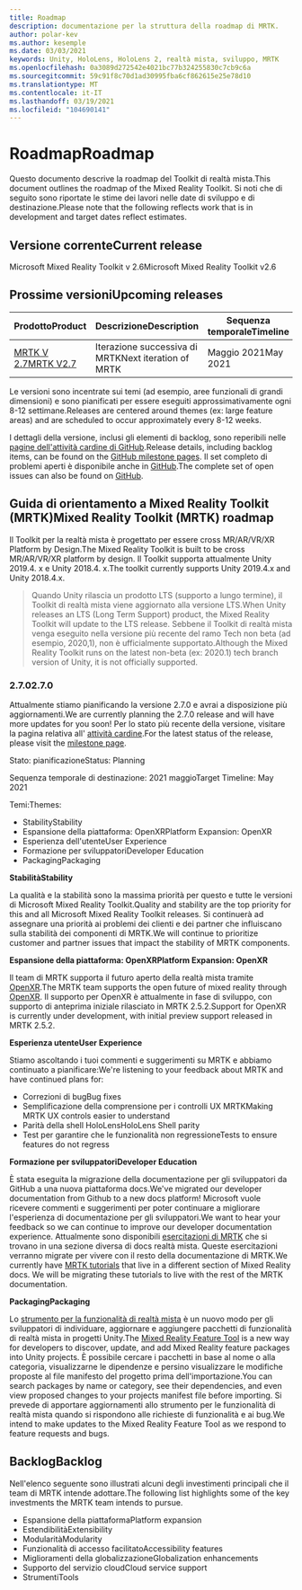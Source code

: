 ```yaml
---
title: Roadmap
description: documentazione per la struttura della roadmap di MRTK.
author: polar-kev
ms.author: kesemple
ms.date: 03/03/2021
keywords: Unity, HoloLens, HoloLens 2, realtà mista, sviluppo, MRTK
ms.openlocfilehash: 0a3089d272542e4021bc77b324255830c7cb9c6a
ms.sourcegitcommit: 59c91f8c70d1ad30995fba6cf862615e25e78d10
ms.translationtype: MT
ms.contentlocale: it-IT
ms.lasthandoff: 03/19/2021
ms.locfileid: "104690141"
---
```

# <a name="roadmap"></a><span data-ttu-id="0b957-104">Roadmap</span><span class="sxs-lookup"><span data-stu-id="0b957-104">Roadmap</span></span>

<span data-ttu-id="0b957-105">Questo documento descrive la roadmap del Toolkit di realtà mista.</span><span class="sxs-lookup"><span data-stu-id="0b957-105">This document outlines the roadmap of the Mixed Reality Toolkit.</span></span> <span data-ttu-id="0b957-106">Si noti che di seguito sono riportate le stime dei lavori nelle date di sviluppo e di destinazione.</span><span class="sxs-lookup"><span data-stu-id="0b957-106">Please note that the following reflects work that is in development and target dates reflect estimates.</span></span>

## <a name="current-release"></a><span data-ttu-id="0b957-107">Versione corrente</span><span class="sxs-lookup"><span data-stu-id="0b957-107">Current release</span></span>

<span data-ttu-id="0b957-108">Microsoft Mixed Reality Toolkit v 2.6</span><span class="sxs-lookup"><span data-stu-id="0b957-108">Microsoft Mixed Reality Toolkit v2.6</span></span>

## <a name="upcoming-releases"></a><span data-ttu-id="0b957-109">Prossime versioni</span><span class="sxs-lookup"><span data-stu-id="0b957-109">Upcoming releases</span></span>

| <span data-ttu-id="0b957-110">Prodotto</span><span class="sxs-lookup"><span data-stu-id="0b957-110">Product</span></span> | <span data-ttu-id="0b957-111">Descrizione</span><span class="sxs-lookup"><span data-stu-id="0b957-111">Description</span></span> | <span data-ttu-id="0b957-112">Sequenza temporale</span><span class="sxs-lookup"><span data-stu-id="0b957-112">Timeline</span></span> | <span data-ttu-id="0b957-113">Lavagna del progetto</span><span class="sxs-lookup"><span data-stu-id="0b957-113">Project board</span></span> |
| --- | --- | --- | --- |
| [<span data-ttu-id="0b957-114">MRTK V 2.7</span><span class="sxs-lookup"><span data-stu-id="0b957-114">MRTK V2.7</span></span>](#270) | <span data-ttu-id="0b957-115">Iterazione successiva di MRTK</span><span class="sxs-lookup"><span data-stu-id="0b957-115">Next iteration of MRTK</span></span> | <span data-ttu-id="0b957-116">Maggio 2021</span><span class="sxs-lookup"><span data-stu-id="0b957-116">May 2021</span></span> | https://github.com/microsoft/MixedRealityToolkit-Unity/milestone/14 |

<span data-ttu-id="0b957-117">Le versioni sono incentrate sui temi (ad esempio, aree funzionali di grandi dimensioni) e sono pianificati per essere eseguiti approssimativamente ogni 8-12 settimane.</span><span class="sxs-lookup"><span data-stu-id="0b957-117">Releases are centered around themes (ex: large feature areas) and are scheduled to occur approximately every 8-12 weeks.</span></span>

<span data-ttu-id="0b957-118">I dettagli della versione, inclusi gli elementi di backlog, sono reperibili nelle [pagine dell'attività cardine di GitHub](https://github.com/Microsoft/MixedRealityToolkit-Unity/milestones).</span><span class="sxs-lookup"><span data-stu-id="0b957-118">Release details, including backlog items, can be found on the [GitHub milestone pages](https://github.com/Microsoft/MixedRealityToolkit-Unity/milestones).</span></span> <span data-ttu-id="0b957-119">Il set completo di problemi aperti è disponibile anche in [GitHub](https://github.com/microsoft/MixedRealityToolkit-Unity/issues).</span><span class="sxs-lookup"><span data-stu-id="0b957-119">The complete set of open issues can also be found on [GitHub](https://github.com/microsoft/MixedRealityToolkit-Unity/issues).</span></span>

## <a name="mixed-reality-toolkit-mrtk-roadmap"></a><span data-ttu-id="0b957-120">Guida di orientamento a Mixed Reality Toolkit (MRTK)</span><span class="sxs-lookup"><span data-stu-id="0b957-120">Mixed Reality Toolkit (MRTK) roadmap</span></span>

<span data-ttu-id="0b957-121">Il Toolkit per la realtà mista è progettato per essere cross MR/AR/VR/XR Platform by Design.</span><span class="sxs-lookup"><span data-stu-id="0b957-121">The Mixed Reality Toolkit is built to be cross MR/AR/VR/XR platform by design.</span></span> <span data-ttu-id="0b957-122">Il Toolkit supporta attualmente Unity 2019.4. x e Unity 2018.4. x.</span><span class="sxs-lookup"><span data-stu-id="0b957-122">The toolkit currently supports Unity 2019.4.x and Unity 2018.4.x.</span></span>

> <span data-ttu-id="0b957-123">Quando Unity rilascia un prodotto LTS (supporto a lungo termine), il Toolkit di realtà mista viene aggiornato alla versione LTS.</span><span class="sxs-lookup"><span data-stu-id="0b957-123">When Unity releases an LTS (Long Term Support) product, the Mixed Reality Toolkit will update to the LTS release.</span></span> <span data-ttu-id="0b957-124">Sebbene il Toolkit di realtà mista venga eseguito nella versione più recente del ramo Tech non beta (ad esempio, 2020,1), non è ufficialmente supportato.</span><span class="sxs-lookup"><span data-stu-id="0b957-124">Although the Mixed Reality Toolkit runs on the latest non-beta (ex: 2020.1) tech branch version of Unity, it is not officially supported.</span></span>

### <a name="270"></a><span data-ttu-id="0b957-125">2.7.0</span><span class="sxs-lookup"><span data-stu-id="0b957-125">2.7.0</span></span>

<span data-ttu-id="0b957-126">Attualmente stiamo pianificando la versione 2.7.0 e avrai a disposizione più aggiornamenti.</span><span class="sxs-lookup"><span data-stu-id="0b957-126">We are currently planning the 2.7.0 release and will have more updates for you soon!</span></span>
<span data-ttu-id="0b957-127">Per lo stato più recente della versione, visitare la pagina relativa all' [attività cardine](https://github.com/microsoft/MixedRealityToolkit-Unity/milestone/14).</span><span class="sxs-lookup"><span data-stu-id="0b957-127">For the latest status of the release, please visit the [milestone page](https://github.com/microsoft/MixedRealityToolkit-Unity/milestone/14).</span></span>

<span data-ttu-id="0b957-128">Stato: pianificazione</span><span class="sxs-lookup"><span data-stu-id="0b957-128">Status: Planning</span></span>

<span data-ttu-id="0b957-129">Sequenza temporale di destinazione: 2021 maggio</span><span class="sxs-lookup"><span data-stu-id="0b957-129">Target Timeline: May 2021</span></span>

<span data-ttu-id="0b957-130">Temi:</span><span class="sxs-lookup"><span data-stu-id="0b957-130">Themes:</span></span>

- <span data-ttu-id="0b957-131">Stability</span><span class="sxs-lookup"><span data-stu-id="0b957-131">Stability</span></span> 
- <span data-ttu-id="0b957-132">Espansione della piattaforma: OpenXR</span><span class="sxs-lookup"><span data-stu-id="0b957-132">Platform Expansion: OpenXR</span></span>
- <span data-ttu-id="0b957-133">Esperienza dell'utente</span><span class="sxs-lookup"><span data-stu-id="0b957-133">User Experience</span></span>
- <span data-ttu-id="0b957-134">Formazione per sviluppatori</span><span class="sxs-lookup"><span data-stu-id="0b957-134">Developer Education</span></span>
- <span data-ttu-id="0b957-135">Packaging</span><span class="sxs-lookup"><span data-stu-id="0b957-135">Packaging</span></span>

<span data-ttu-id="0b957-136">**Stabilità**</span><span class="sxs-lookup"><span data-stu-id="0b957-136">**Stability**</span></span>

<span data-ttu-id="0b957-137">La qualità e la stabilità sono la massima priorità per questo e tutte le versioni di Microsoft Mixed Reality Toolkit.</span><span class="sxs-lookup"><span data-stu-id="0b957-137">Quality and stability are the top priority for this and all Microsoft Mixed Reality Toolkit releases.</span></span> <span data-ttu-id="0b957-138">Si continuerà ad assegnare una priorità ai problemi dei clienti e dei partner che influiscano sulla stabilità dei componenti di MRTK.</span><span class="sxs-lookup"><span data-stu-id="0b957-138">We will continue to prioritize customer and partner issues that impact the stability of MRTK components.</span></span>

<span data-ttu-id="0b957-139">**Espansione della piattaforma: OpenXR**</span><span class="sxs-lookup"><span data-stu-id="0b957-139">**Platform Expansion: OpenXR**</span></span>

<span data-ttu-id="0b957-140">Il team di MRTK supporta il futuro aperto della realtà mista tramite [OpenXR](https://techcommunity.microsoft.com/t5/mixed-reality-blog/moving-forward-to-openxr/ba-p/1825672).</span><span class="sxs-lookup"><span data-stu-id="0b957-140">The MRTK team supports the open future of mixed reality through [OpenXR](https://techcommunity.microsoft.com/t5/mixed-reality-blog/moving-forward-to-openxr/ba-p/1825672).</span></span> <span data-ttu-id="0b957-141">Il supporto per OpenXR è attualmente in fase di sviluppo, con supporto di anteprima iniziale rilasciato in MRTK 2.5.2.</span><span class="sxs-lookup"><span data-stu-id="0b957-141">Support for OpenXR is currently under development, with initial preview support released in MRTK 2.5.2.</span></span>

<span data-ttu-id="0b957-142">**Esperienza utente**</span><span class="sxs-lookup"><span data-stu-id="0b957-142">**User Experience**</span></span>

<span data-ttu-id="0b957-143">Stiamo ascoltando i tuoi commenti e suggerimenti su MRTK e abbiamo continuato a pianificare:</span><span class="sxs-lookup"><span data-stu-id="0b957-143">We're listening to your feedback about MRTK and have continued plans for:</span></span>

- <span data-ttu-id="0b957-144">Correzioni di bug</span><span class="sxs-lookup"><span data-stu-id="0b957-144">Bug fixes</span></span>
- <span data-ttu-id="0b957-145">Semplificazione della comprensione per i controlli UX MRTK</span><span class="sxs-lookup"><span data-stu-id="0b957-145">Making MRTK UX controls easier to understand</span></span>
- <span data-ttu-id="0b957-146">Parità della shell HoloLens</span><span class="sxs-lookup"><span data-stu-id="0b957-146">HoloLens Shell parity</span></span>
- <span data-ttu-id="0b957-147">Test per garantire che le funzionalità non regressione</span><span class="sxs-lookup"><span data-stu-id="0b957-147">Tests to ensure features do not regress</span></span>

<span data-ttu-id="0b957-148">**Formazione per sviluppatori**</span><span class="sxs-lookup"><span data-stu-id="0b957-148">**Developer Education**</span></span>

<span data-ttu-id="0b957-149">È stata eseguita la migrazione della documentazione per gli sviluppatori da GitHub a una nuova piattaforma docs.</span><span class="sxs-lookup"><span data-stu-id="0b957-149">We've migrated our developer documentation from Github to a new docs platform!</span></span> <span data-ttu-id="0b957-150">Microsoft vuole ricevere commenti e suggerimenti per poter continuare a migliorare l'esperienza di documentazione per gli sviluppatori.</span><span class="sxs-lookup"><span data-stu-id="0b957-150">We want to hear your feedback so we can continue to improve our developer documentation experience.</span></span>
<span data-ttu-id="0b957-151">Attualmente sono disponibili [esercitazioni di MRTK](https://docs.microsoft.com/windows/mixed-reality/develop/unity/tutorials) che si trovano in una sezione diversa di docs realtà mista. Queste esercitazioni verranno migrate per vivere con il resto della documentazione di MRTK.</span><span class="sxs-lookup"><span data-stu-id="0b957-151">We currently have [MRTK tutorials](https://docs.microsoft.com/windows/mixed-reality/develop/unity/tutorials) that live in a different section of Mixed Reality docs. We will be migrating these tutorials to live with the rest of the MRTK documentation.</span></span> 

<span data-ttu-id="0b957-152">**Packaging**</span><span class="sxs-lookup"><span data-stu-id="0b957-152">**Packaging**</span></span>

<span data-ttu-id="0b957-153">Lo [strumento per la funzionalità di realtà mista](https://docs.microsoft.com/windows/mixed-reality/develop/unity/welcome-to-mr-feature-tool) è un nuovo modo per gli sviluppatori di individuare, aggiornare e aggiungere pacchetti di funzionalità di realtà mista in progetti Unity.</span><span class="sxs-lookup"><span data-stu-id="0b957-153">The [Mixed Reality Feature Tool](https://docs.microsoft.com/windows/mixed-reality/develop/unity/welcome-to-mr-feature-tool) is a new way for developers to discover, update, and add Mixed Reality feature packages into Unity projects.</span></span> <span data-ttu-id="0b957-154">È possibile cercare i pacchetti in base al nome o alla categoria, visualizzarne le dipendenze e persino visualizzare le modifiche proposte al file manifesto del progetto prima dell'importazione.</span><span class="sxs-lookup"><span data-stu-id="0b957-154">You can search packages by name or category, see their dependencies, and even view proposed changes to your projects manifest file before importing.</span></span> <span data-ttu-id="0b957-155">Si prevede di apportare aggiornamenti allo strumento per le funzionalità di realtà mista quando si rispondono alle richieste di funzionalità e ai bug.</span><span class="sxs-lookup"><span data-stu-id="0b957-155">We intend to make updates to the Mixed Reality Feature Tool as we respond to feature requests and bugs.</span></span>

## <a name="backlog"></a><span data-ttu-id="0b957-156">Backlog</span><span class="sxs-lookup"><span data-stu-id="0b957-156">Backlog</span></span>

<span data-ttu-id="0b957-157">Nell'elenco seguente sono illustrati alcuni degli investimenti principali che il team di MRTK intende adottare.</span><span class="sxs-lookup"><span data-stu-id="0b957-157">The following list highlights some of the key investments the MRTK team intends to pursue.</span></span>

- <span data-ttu-id="0b957-158">Espansione della piattaforma</span><span class="sxs-lookup"><span data-stu-id="0b957-158">Platform expansion</span></span>
- <span data-ttu-id="0b957-159">Estendibilità</span><span class="sxs-lookup"><span data-stu-id="0b957-159">Extensibility</span></span>
- <span data-ttu-id="0b957-160">Modularità</span><span class="sxs-lookup"><span data-stu-id="0b957-160">Modularity</span></span>
- <span data-ttu-id="0b957-161">Funzionalità di accesso facilitato</span><span class="sxs-lookup"><span data-stu-id="0b957-161">Accessibility features</span></span>
- <span data-ttu-id="0b957-162">Miglioramenti della globalizzazione</span><span class="sxs-lookup"><span data-stu-id="0b957-162">Globalization enhancements</span></span>
- <span data-ttu-id="0b957-163">Supporto del servizio cloud</span><span class="sxs-lookup"><span data-stu-id="0b957-163">Cloud service support</span></span>
- <span data-ttu-id="0b957-164">Strumenti</span><span class="sxs-lookup"><span data-stu-id="0b957-164">Tools</span></span>
